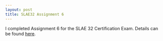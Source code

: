 ```yaml
---
layout: post
title: SLAE32 Assignment 6
---
```


I completed Assignment 6 for the SLAE 32 Certification Exam. Details can be found [here](/SLAE32/slae32-assignment6).
